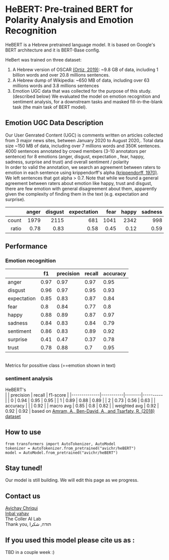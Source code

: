 # HeBERT: Pre-trained BERT for Polarity Analysis and Emotion Recognition
HeBERT is a Hebrew pretrained language model. It is based on Google's BERT architecture and it is BERT-Base config. <br>

HeBert was trained on three dataset: 
1. A Hebrew version of OSCAR [(Ortiz, 2019)](https://oscar-corpus.com/): ~9.8 GB of data, including 1 billion words and over 20.8 millions sentences. 
2. A Hebrew dump of Wikipedia: ~650 MB of data, including over 63 millions words and 3.8 millions sentences
3. Emotion UGC data that was collected for the purpose of this study. (described below)
We evaluated the model on emotion recognition and sentiment analysis, for a downstream tasks and masked fill-in-the-blank task (the main task of BERT model). 

## Emotion UGC Data Description
Our User Genrated Content (UGC) is comments written on articles collected from 3 major news sites, between January 2020 to August 2020,. Total data size ~150 MB of data, including over 7 millions words and 350K sentences.
4000 sentences annotated by crowd members (3-10 annotators per sentence) for 8 emotions (anger, disgust, expectation , fear, happy, sadness, surprise and trust) and overall sentiment / polarity<br>
In order to valid the annotation, we search an agreement between raters to emotion in each sentence using krippendorff's alpha [(krippendorff, 1970)](https://journals.sagepub.com/doi/pdf/10.1177/001316447003000105). We left sentences that got alpha > 0.7. Note that while we found a general agreement between raters about emotion like happy, trust and disgust, there are few emotion with general disagreement about them, apparently given the complexity of finding them in the text (e.g. expectation and surprise).


|       | anger | disgust | expectation | fear | happy | sadness | surprise | trust | sentiment |
|------:|------:|--------:|------------:|-----:|------:|--------:|---------:|------:|-----------|
| count |  1979 |    2115 |         681 | 1041 |  2342 |     998 |      698 |  1956 | 2049      |
| ratio |  0.78 |    0.83 |        0.58 | 0.45 |  0.12 |    0.59 |     0.17 |  0.11 | 0.25      |

## Performance
### Emotion recognition
|             | f1   | precision | recall | accuracy |
|-------------|------|-----------|--------|----------|
| anger       | 0.97 | 0.97      | 0.97   | 0.95     |
| disgust     | 0.96 | 0.97      | 0.95   | 0.93     |
| expectation | 0.85 | 0.83      | 0.87   | 0.84     |
| fear        | 0.8  | 0.84      | 0.77   | 0.8      |
| happy       | 0.88 | 0.89      | 0.87   | 0.97     |
| sadness     | 0.84 | 0.83      | 0.84   | 0.79     |
| sentiment   | 0.86 | 0.83      | 0.89   | 0.92     |
| surprise    | 0.41 | 0.47      | 0.37   | 0.78     |
| trust       | 0.78 | 0.88      | 0.7    | 0.95     |
<br>
Metrics for possitive class (==emotion shown in text)
				
				

### sentiment analysis  
HeBERT's				
|              | precision | recall | f1-score |
|--------------|-----------|--------|----------|
| 0            | 0.94      | 0.95   | 0.95     |
| 1            | 0.89      | 0.88   | 0.89     |
| 2            | 0.73      | 0.56   | 0.63     |
| accuracy     |           |        | 0.92     |
| macro avg    | 0.85      | 0.8    | 0.82     |
| weighted avg | 0.92      | 0.92   | 0.92     |
based on [Amram, A., Ben-David, A., and Tsarfaty, R. (2018) dataset](https://github.com/omilab/Neural-Sentiment-Analyzer-for-Modern-Hebrew)

## How to use
	from transformers import AutoTokenizer, AutoModel
	tokenizer = AutoTokenizer.from_pretrained("avichr/heBERT")
	model = AutoModel.from_pretrained("avichr/heBERT")

## Stay tuned!
Our model is still building. We will edit this page as we progress. 

## Contact us
[Avichay Chriqui](avichayc@mail.tau.ac.il) <br>
[Inbal yahav](inbalyahav@tauex.tau.ac.il) <br>
The Coller AI Lab <br>
Thank you, תודה, شكرا <br>

## If you used this model please cite us as :
TBD in a couple week :)

